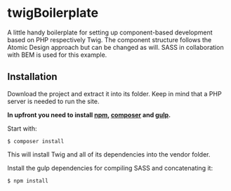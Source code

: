 # twigBoilerplate
A little handy boilerplate for setting up component-based development based on PHP respectively Twig. The component structure follows the Atomic Design approach but can be changed as will. SASS in collaboration with BEM is used for this example.

## Installation

Download the project and extract it into its folder. Keep in mind that a PHP server is needed to run the site.

__In upfront you need to install [npm](https://www.npmjs.com/), [composer](https://getcomposer.org/) and [gulp](https://gulpjs.com/).__

Start with:

`$ composer install`

This will install Twig and all of its dependencies into the vendor folder. 

Install the gulp dependencies for compiling SASS and concatenating it:

`$ npm install`

